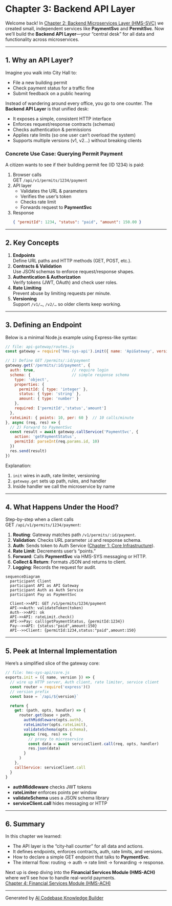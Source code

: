 # Chapter 3: Backend API Layer

Welcome back! In [Chapter 2: Backend Microservices Layer (HMS-SVC)](02_backend_microservices_layer__hms_svc__.md) we created small, independent services like **PaymentSvc** and **PermitSvc**. Now we’ll build the **Backend API Layer**—your “central desk” for all data and functionality across microservices.

---

## 1. Why an API Layer?

Imagine you walk into City Hall to:

- File a new building permit  
- Check payment status for a traffic fine  
- Submit feedback on a public hearing  

Instead of wandering around every office, you go to one counter. The **Backend API Layer** is that unified desk:

- It exposes a simple, consistent HTTP interface  
- Enforces request/response contracts (schemas)  
- Checks authentication & permissions  
- Applies rate limits (so one user can’t overload the system)  
- Supports multiple versions (v1, v2…) without breaking clients  

### Concrete Use Case: Querying Permit Payment

A citizen wants to see if their building permit fee (ID 1234) is paid:

1. Browser calls  
   GET `/api/v1/permits/1234/payment`  
2. API layer  
   - Validates the URL & parameters  
   - Verifies the user’s token  
   - Checks rate limit  
   - Forwards request to **PaymentSvc**  
3. Response  
   ```json
   { "permitId": 1234, "status": "paid", "amount": 150.00 }
   ```

---

## 2. Key Concepts

1. **Endpoints**  
   Define URL paths and HTTP methods (GET, POST, etc.).  
2. **Contracts & Validation**  
   Use JSON schemas to enforce request/response shapes.  
3. **Authentication & Authorization**  
   Verify tokens (JWT, OAuth) and check user roles.  
4. **Rate Limiting**  
   Prevent abuse by limiting requests per minute.  
5. **Versioning**  
   Support `/v1/…`, `/v2/…` so older clients keep working.

---

## 3. Defining an Endpoint

Below is a minimal Node.js example using Express-like syntax:

```javascript
// file: api-gateway/routes.js
const gateway = require('hms-sys-api').init({ name: 'ApiGateway', version: 'v1' })

// 1) Define GET /permits/:id/payment
gateway.get('/permits/:id/payment', {
  auth: true,                // require login
  schema: {                  // simple response schema
    type: 'object',
    properties: {
      permitId: { type: 'integer' },
      status: { type: 'string' },
      amount: { type: 'number' }
    },
    required: ['permitId','status','amount']
  },
  rateLimit: { points: 10, per: 60 }  // 10 calls/minute
}, async (req, res) => {
  // 2) Forward to PaymentSvc
  const result = await gateway.callService('PaymentSvc', {
    action: 'getPaymentStatus',
    permitId: parseInt(req.params.id, 10)
  })
  res.send(result)
})
```

Explanation:

1. `init` wires in auth, rate limiter, versioning  
2. `gateway.get` sets up path, rules, and handler  
3. Inside handler we call the microservice by name  

---

## 4. What Happens Under the Hood?

Step-by-step when a client calls  
GET `/api/v1/permits/1234/payment`:

1. **Routing**: Gateway matches path `/v1/permits/:id/payment`.  
2. **Validation**: Checks URL parameter `id` and response schema.  
3. **Auth**: Sends token to Auth Service ([Chapter 1: Core Infrastructure](01_core_infrastructure__hms_sys__.md)).  
4. **Rate Limit**: Decrements user’s “points.”  
5. **Forward**: Calls **PaymentSvc** via HMS-SYS messaging or HTTP.  
6. **Collect & Return**: Formats JSON and returns to client.  
7. **Logging**: Records the request for audit.

```mermaid
sequenceDiagram
  participant Client
  participant API as API Gateway
  participant Auth as Auth Service
  participant Pay as PaymentSvc

  Client->>API: GET /v1/permits/1234/payment
  API->>Auth: validateToken(token)
  Auth-->>API: ok
  API->>API: rateLimit.check()
  API->>Pay: call(getPaymentStatus, {permitId:1234})
  Pay-->>API: {status:"paid",amount:150}
  API-->>Client: {permitId:1234,status:"paid",amount:150}
```

---

## 5. Peek at Internal Implementation

Here’s a simplified slice of the gateway core:

```javascript
// file: hms-sys-api/core.js
exports.init = ({ name, version }) => {
  // wire up HTTP server, Auth client, rate limiter, service client
  const router = require('express')()
  // version prefix
  const base = `/api/${version}`

  return {
    get: (path, opts, handler) => {
      router.get(base + path,
        authMiddleware(opts.auth),
        rateLimiter(opts.rateLimit),
        validateSchema(opts.schema),
        async (req, res) => {
          // proxy to microservice
          const data = await serviceClient.call(req, opts, handler)
          res.json(data)
        }
      )
    },
    callService: serviceClient.call
  }
}
```

- **authMiddleware** checks JWT tokens  
- **rateLimiter** enforces points per window  
- **validateSchema** uses a JSON schema library  
- **serviceClient.call** hides messaging or HTTP  

---

## 6. Summary

In this chapter we learned:

- The API layer is the “city‐hall counter” for all data and actions.  
- It defines endpoints, enforces contracts, auth, rate limits, and versions.  
- How to declare a simple GET endpoint that talks to **PaymentSvc**.  
- The internal flow: routing → auth → rate limit → forwarding → response.  

Next up is deep diving into the **Financial Services Module (HMS-ACH)** where we’ll see how to handle real-world payments.  
[Chapter 4: Financial Services Module (HMS-ACH)](04_financial_services_module__hms_ach__.md)

---

Generated by [AI Codebase Knowledge Builder](https://github.com/The-Pocket/Tutorial-Codebase-Knowledge)